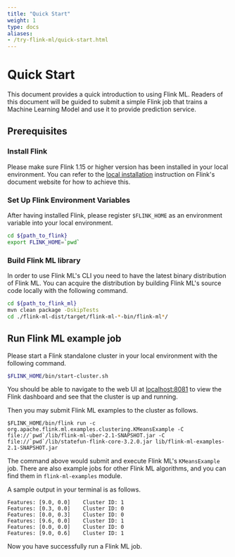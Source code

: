 ```yaml
---
title: "Quick Start"
weight: 1
type: docs
aliases:
- /try-flink-ml/quick-start.html
---
```

<!--
Licensed to the Apache Software Foundation (ASF) under one
or more contributor license agreements.  See the NOTICE file
distributed with this work for additional information
regarding copyright ownership.  The ASF licenses this file
to you under the Apache License, Version 2.0 (the
"License"); you may not use this file except in compliance
with the License.  You may obtain a copy of the License at

  http://www.apache.org/licenses/LICENSE-2.0

Unless required by applicable law or agreed to in writing,
software distributed under the License is distributed on an
"AS IS" BASIS, WITHOUT WARRANTIES OR CONDITIONS OF ANY
KIND, either express or implied.  See the License for the
specific language governing permissions and limitations
under the License.
-->

# Quick Start

This document provides a quick introduction to using Flink ML. Readers of this
document will be guided to submit a simple Flink job that trains a Machine
Learning Model and use it to provide prediction service.

## Prerequisites

### Install Flink

Please make sure Flink 1.15 or higher version has been installed in your local
environment. You can refer to the [local
installation](https://nightlies.apache.org/flink/flink-docs-master/docs/try-flink/local_installation/)
instruction on Flink's document website for how to achieve this.

### Set Up Flink Environment Variables

After having installed Flink, please register `$FLINK_HOME` as an environment
variable into your local environment.

```bash
cd ${path_to_flink}
export FLINK_HOME=`pwd`
```


[//]: # (TODO: Add instructions to download binary distribution when release is
    available)
### Build Flink ML library

In order to use Flink ML's CLI you need to have the latest binary distribution
of Flink ML. You can acquire the distribution by building Flink ML's source code
locally with the following command.

```bash
cd ${path_to_flink_ml}
mvn clean package -DskipTests
cd ./flink-ml-dist/target/flink-ml-*-bin/flink-ml*/
```

## Run Flink ML example job

Please start a Flink standalone cluster in your local environment with the
following command.

```bash
$FLINK_HOME/bin/start-cluster.sh
```

You should be able to navigate to the web UI at
[localhost:8081](http://localhost:8081/) to view the Flink dashboard and see
that the cluster is up and running.

Then you may submit Flink ML examples to the cluster as follows.

```
$FLINK_HOME/bin/flink run -c org.apache.flink.ml.examples.clustering.KMeansExample -C file://`pwd`/lib/flink-ml-uber-2.1-SNAPSHOT.jar -C file://`pwd`/lib/statefun-flink-core-3.2.0.jar lib/flink-ml-examples-2.1-SNAPSHOT.jar
```

The command above would submit and execute Flink ML's `KMeansExample` job. There
are also example jobs for other Flink ML algorithms, and you can find them in
`flink-ml-examples` module.

A sample output in your terminal is as follows.

```
Features: [9.0, 0.0]    Cluster ID: 1
Features: [0.3, 0.0]    Cluster ID: 0
Features: [0.0, 0.3]    Cluster ID: 0
Features: [9.6, 0.0]    Cluster ID: 1
Features: [0.0, 0.0]    Cluster ID: 0
Features: [9.0, 0.6]    Cluster ID: 1

```

Now you have successfully run a Flink ML job.

